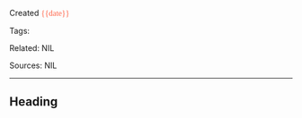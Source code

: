 
Created <font style="color:tomato; font-family:Consolas;">{{date}}</font>

Tags: 

Related: NIL

Sources: NIL

****

## Heading 
